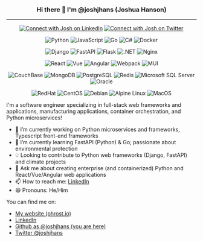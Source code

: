 <h3 align="center">
    Hi there 👋 I'm @joshjhans (Joshua Hanson)
</h3>
<hr>







<p align="center">
    <a href="https://linkedin.com/in/joshjhans/" target="_blank" alt="Connect with Josh on LinkedIn">
        <img src="https://img.shields.io/badge/LinkedIn-0077B5?style=for-the-badge&logo=linkedin&logoColor=white"
            alt="Connect with Josh on LinkedIn"></a>
    <a href="https://twitter.com/joshjhans" target="_blank" alt="Connect with Josh on Twitter">
        <img src="https://img.shields.io/badge/Twitter-1DA1F2?style=for-the-badge&logo=twitter&logoColor=white"
            alt="Connect with Josh on Twitter"></a>
</p>

<p align="center">
    <img src="https://img.shields.io/badge/Python-FFD43B?style=for-the-badge&logo=python&logoColor=blue" alt="Python">
    <img src="https://img.shields.io/badge/TypeScript-007ACC?style=for-the-badge&logo=typescript&logoColor=white" alt="JavaScript">
    <img src="https://img.shields.io/badge/Go-00ADD8?style=for-the-badge&logo=go&logoColor=white" alt="Go">
    <img src="https://img.shields.io/badge/C%23-239120?style=for-the-badge&logo=c-sharp&logoColor=white" alt="C#">
    <img src="https://img.shields.io/badge/Docker-2CA5E0?style=for-the-badge&logo=docker&logoColor=white" alt="Docker">
</p>
<p align="center">
    <img src="https://img.shields.io/badge/Django-092E20?style=for-the-badge&logo=django&logoColor=green" alt="Django">
    <img src="https://img.shields.io/badge/fastapi-109989?style=for-the-badge&logo=FASTAPI&logoColor=white" alt="FastAPI">
    <img src="https://img.shields.io/badge/Flask-000000?style=for-the-badge&logo=flask&logoColor=white" alt="Flask">
    <img src="https://img.shields.io/badge/.NET-512BD4?style=for-the-badge&logo=dotnet&logoColor=white" alt=".NET">
    <img src="https://img.shields.io/badge/Nginx-009639?style=for-the-badge&logo=nginx&logoColor=white" alt="Nginx">
</p>
<p align="center">
    <img src="https://img.shields.io/badge/React-20232A?style=for-the-badge&logo=react&logoColor=61DAFB" alt="React">
    <img src="https://img.shields.io/badge/Vue.js-35495E?style=for-the-badge&logo=vuedotjs&logoColor=4FC08D" alt="Vue">
    <img src="https://img.shields.io/badge/Angular-DD0031?style=for-the-badge&logo=angular&logoColor=white" alt="Angular">
    <img src="https://img.shields.io/badge/Webpack-8DD6F9?style=for-the-badge&logo=Webpack&logoColor=white" alt="Webpack">
    <img src="https://img.shields.io/badge/Material%20UI-007FFF?style=for-the-badge&logo=mui&logoColor=white" alt="MUI">
</p>
<p align="center">
    <img src="https://img.shields.io/badge/Couchbase-EA2328?style=for-the-badge&logo=couchbase&logoColor=white" alt="CouchBase">
    <img src="https://img.shields.io/badge/MongoDB-4EA94B?style=for-the-badge&logo=mongodb&logoColor=white" alt="MongoDB">
    <img src="https://img.shields.io/badge/PostgreSQL-316192?style=for-the-badge&logo=postgresql&logoColor=white" alt="PostgreSQL">
    <img src="https://img.shields.io/badge/redis-CC0000.svg?&style=for-the-badge&logo=redis&logoColor=white" alt="Redis">
    <img src="https://img.shields.io/badge/Microsoft_SQL_Server-CC2927?style=for-the-badge&logo=microsoft-sql-server&logoColor=white" alt="Microsoft SQL Server">
    <img src="https://img.shields.io/badge/Oracle-F80000?style=for-the-badge&logo=Oracle&logoColor=white" alt="Oracle">
</p>
<p align="center">
    <img src="https://img.shields.io/badge/Red%20Hat-EE0000?style=for-the-badge&logo=redhat&logoColor=white" alt="RedHat">
    <img src="https://img.shields.io/badge/Cent%20OS-262577?style=for-the-badge&logo=CentOS&logoColor=white" alt="CentOS">
    <img src="https://img.shields.io/badge/Debian-A81D33?style=for-the-badge&logo=debian&logoColor=white" alt="Debian">
    <img src="https://img.shields.io/badge/Alpine_Linux-0D597F?style=for-the-badge&logo=alpine-linux&logoColor=white" alt="Alpine Linux">
    <img src="https://img.shields.io/badge/mac%20os-000000?style=for-the-badge&logo=apple&logoColor=white" alt="MacOS">
</p>

I'm a software engineer specializing in full-stack web frameworks and applications, manufacturing applications, container orchestration, and Python microservices!

- 🔭 I’m currently working on Python microservices and frameworks, Typescript front-end frameworks
- 🌱 I’m currently learning FastAPI (Python) & Go; passionate about environmental protection
- 💡 Looking to contribute to Python web frameworks (Django, FastAPI) and climate projects
- 💬 Ask me about creating enterprise (and containerized) Python and React/Vue/Angular web applications
- 📫 How to reach me: <a href="https://linkedin.com/in/joshjhans/" target="_blank">LinkedIn</a>
- 😄 Pronouns: He/Him

You can find me on:

- <a href="https://phrost.io" target="_blank">My website (phrost.io)</a>
- <a href="https://linkedin.com/in/joshjhans/" target="_blank">LinkedIn</a>
- <a href="https://github.com/joshjhans" target="_blank">Github as @joshjhans (you are here)</a>
- <a href="https://twitter.com/joshjhans" target="_blank">Twitter @joshjhans</a>
